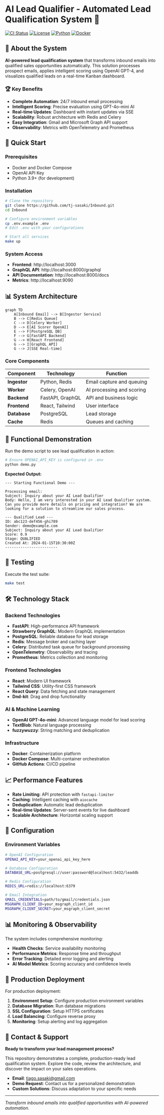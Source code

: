 # AI Lead Qualifier - Automated Lead Qualification System 🚀

[![CI Status](https://github.com/tjsasakifln/Inbound/actions/workflows/ci.yml/badge.svg)](https://github.com/tjsasakifln/Inbound/actions/workflows/ci.yml)
[![License](https://img.shields.io/badge/license-MIT-blue.svg)](LICENSE)
[![Python](https://img.shields.io/badge/python-3.9+-blue.svg)](https://python.org)
[![Docker](https://img.shields.io/badge/docker-compose-blue.svg)](https://docker.com)

## 🎯 About the System

**AI-powered lead qualification system** that transforms inbound emails into qualified sales opportunities automatically. This solution processes prospect emails, applies intelligent scoring using OpenAI GPT-4, and visualizes qualified leads on a real-time Kanban dashboard.

### 🏆 Key Benefits

- **Complete Automation**: 24/7 inbound email processing
- **Intelligent Scoring**: Precise evaluation using GPT-4o-mini AI
- **Real-time Updates**: Dashboard with instant updates via SSE
- **Scalability**: Robust architecture with Redis and Celery
- **Easy Integration**: Gmail and Microsoft Graph API support
- **Observability**: Metrics with OpenTelemetry and Prometheus

## 🚀 Quick Start

### Prerequisites

- Docker and Docker Compose
- OpenAI API Key
- Python 3.9+ (for development)

### Installation

```bash
# Clone the repository
git clone https://github.com/tj-sasaki/Inbound.git
cd Inbound

# Configure environment variables
cp .env.example .env
# Edit .env with your configurations

# Start all services
make up
```

### System Access

- **Frontend**: http://localhost:3000
- **GraphQL API**: http://localhost:8000/graphql
- **API Documentation**: http://localhost:8000/docs
- **Metrics**: http://localhost:9090

## 📊 System Architecture

```mermaid
graph TD
    A[Inbound Email] --> B[Ingestor Service]
    B --> C[Redis Queue]
    C --> D[Celery Worker]
    D --> E[AI Scorer OpenAI]
    E --> F[PostgreSQL DB]
    F --> G[FastAPI Backend]
    G --> H[React Frontend]
    G --> I[GraphQL API]
    G --> J[SSE Real-time]
```

### Core Components

| Component | Technology | Function |
|-----------|------------|----------|
| **Ingestor** | Python, Redis | Email capture and queuing |
| **Worker** | Celery, OpenAI | AI processing and scoring |
| **Backend** | FastAPI, GraphQL | API and business logic |
| **Frontend** | React, Tailwind | User interface |
| **Database** | PostgreSQL | Lead storage |
| **Cache** | Redis | Queues and caching |

## 🤖 Functional Demonstration

Run the demo script to see lead qualification in action:

```bash
# Ensure OPENAI_API_KEY is configured in .env
python demo.py
```

**Expected Output:**

```
--- Starting Functional Demo ---

Processing email:
Subject: Inquiry about your AI Lead Qualifier
Body: Hello, I am very interested in your AI Lead Qualifier system. Can you provide more details on pricing and integration? We are looking for a solution to streamline our sales process.

--- Qualified Lead --- 
ID: abc123-def456-ghi789
Sender: demo@example.com
Subject: Inquiry about your AI Lead Qualifier
Score: 0.9
Stage: QUALIFIED
Created At: 2024-01-15T10:30:00Z
------------------------
```

## 🧪 Testing

Execute the test suite:

```bash
make test
```

## 🛠️ Technology Stack

### Backend Technologies
- **FastAPI**: High-performance API framework
- **Strawberry GraphQL**: Modern GraphQL implementation
- **PostgreSQL**: Reliable database for lead storage
- **Redis**: Message broker and caching layer
- **Celery**: Distributed task queue for background processing
- **OpenTelemetry**: Observability and tracing
- **Prometheus**: Metrics collection and monitoring

### Frontend Technologies
- **React**: Modern UI framework
- **Tailwind CSS**: Utility-first CSS framework
- **React Query**: Data fetching and state management
- **Dnd-kit**: Drag and drop functionality

### AI & Machine Learning
- **OpenAI GPT-4o-mini**: Advanced language model for lead scoring
- **TextBlob**: Natural language processing
- **fuzzywuzzy**: String matching and deduplication

### Infrastructure
- **Docker**: Containerization platform
- **Docker Compose**: Multi-container orchestration
- **GitHub Actions**: CI/CD pipeline

## 📈 Performance Features

- **Rate Limiting**: API protection with `fastapi-limiter`
- **Caching**: Intelligent caching with `aiocache`
- **Deduplication**: Automatic lead deduplication
- **Real-time Updates**: Server-sent events for live dashboard
- **Scalable Architecture**: Horizontal scaling support

## 🔧 Configuration

### Environment Variables

```bash
# OpenAI Configuration
OPENAI_API_KEY=your_openai_api_key_here

# Database Configuration
DATABASE_URL=postgresql://user:password@localhost:5432/leaddb

# Redis Configuration
REDIS_URL=redis://localhost:6379

# Email Integration
GMAIL_CREDENTIALS=path/to/gmail/credentials.json
MSGRAPH_CLIENT_ID=your_msgraph_client_id
MSGRAPH_CLIENT_SECRET=your_msgraph_client_secret
```

## 📊 Monitoring & Observability

The system includes comprehensive monitoring:

- **Health Checks**: Service availability monitoring
- **Performance Metrics**: Response time and throughput
- **Error Tracking**: Detailed error logging and alerting
- **AI Model Metrics**: Scoring accuracy and confidence levels

## 🚀 Production Deployment

For production deployment:

1. **Environment Setup**: Configure production environment variables
2. **Database Migration**: Run database migrations
3. **SSL Configuration**: Setup HTTPS certificates
4. **Load Balancing**: Configure reverse proxy
5. **Monitoring**: Setup alerting and log aggregation

## 📧 Contact & Support

**Ready to transform your lead management process?**

This repository demonstrates a complete, production-ready lead qualification system. Explore the code, review the architecture, and discover the impact on your sales operations.

- **Email**: [tiago.sasaki@gmail.com](mailto:tiago.sasaki@gmail.com)
- **Demo Request**: Contact us for a personalized demonstration
- **Custom Solutions**: Discuss adaptation to your specific needs

---

*Transform inbound emails into qualified opportunities with AI-powered automation.*